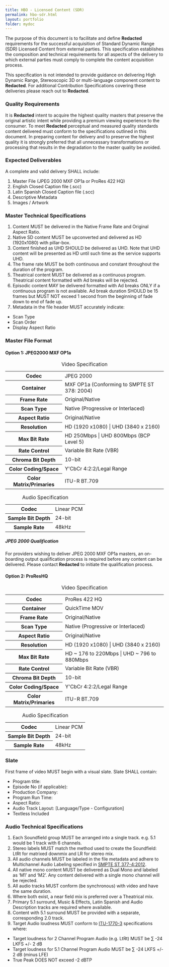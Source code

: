 ```yaml
---
title: HBO - Licensed Content (SDR)
permalink: hbo-sdr.html
layout: portfolio
folder: mydoc
---
```


The purpose of this document is to facilitate and define **Redacted** requirements for the successful acquisition of Standard Dynamic Range (SDR) Licensed Content from external parties. This specification establishes the composition and technical requirements for all aspects of the delivery to which external parties must comply to complete the content acquisition process.

This specification is not intended to provide guidance on delivering High Dynamic Range, Stereoscopic 3D or multi-language component content to **Redacted**. For additional Contribution Specifications covering these deliveries please reach out to **Redacted**.

### Quality Requirements

It is **Redacted** intent to acquire the highest quality masters that preserve the original artistic intent while providing a premium viewing experience to the consumer. To meet **Redacted** perceptual and measured quality standards content delivered must conform to the specifications outlined in this document. In preparing content for delivery and to preserve the highest quality it is strongly preferred that all unnecessary transformations or processing that results in the degradation to the master quality be avoided.

### Expected Deliverables

A complete and valid delivery SHALL include:

1. Master File (JPEG 2000 MXF OP1a or ProRes 422 HQ)
2. English Closed Caption file (.scc)
3. Latin Spanish Closed Caption file (.scc)
4. Descriptive Metadata
5. Images / Artwork

### Master Technical Specifications

1. Content MUST be delivered in the Native Frame Rate and Original Aspect Ratio.
2. Native SD content MUST be upconverted and delivered as HD (1920x1080) with pillar-box.
3. Content finished as UHD SHOULD be delivered as UHD. Note that UHD content will be presented as HD until such time as the service supports UHD.
4. The frame rate MUST be both continuous and constant throughout the duration of the program.
5. Theatrical content MUST be delivered as a continuous program. Theatrical content formatted with Ad breaks will be rejected.
6. Episodic content MAY be delivered formatted with Ad breaks ONLY if a continuous program is not available. Ad break duration SHOULD be 15 frames but MUST NOT exceed 1 second from the beginning of fade down to end of fade up.
7. Metadata in the file header MUST accurately indicate:
  * Scan Type
  * Scan Order 
  * Display Aspect Ratio

### Master File Format

#### Option 1: JPEG2000 MXF OP1a

<table>
<caption>
  Video Specification
</caption>
  <tbody>
    <tr>
      <th>Codec</th>
      <td>JPEG 2000</td>
    </tr>
    <tr>
        <th>Container</th>
        <td>MXF OP1a (Conforming to SMPTE ST 378: 2004)</td>
      </tr>
     <tr>
         <th>Frame Rate</th>
         <td>Original/Native</td>
       </tr>
    <tr>
         <th>Scan Type</th>
         <td>Native (Progressive or Interlaced)</td>
       </tr>
    <tr>
         <th>Aspect Ratio</th>
         <td>Original/Native</td>
       </tr>
     <tr>
         <th>Resolution</th>
         <td>HD (1920 x1080) | UHD (3840 x 2160)</td>
       </tr>
       <tr>
         <th>Max Bit Rate</th>
         <td>HD 250Mbps | UHD 800Mbps (BCP Level 5)</td>
       </tr>
       <tr>
         <th>Rate Control</th>
         <td>Variable Bit Rate (VBR)</td>
       </tr>
       <tr>
         <th>Chroma Bit Depth</th>
         <td>10-bit</td>
       </tr>
       <tr>
         <th>Color Coding/Space</th>
         <td>Y'CbCr 4:2:2/Legal Range</td>
       </tr>
       <tr>
         <th>Color Matrix/Primaries</th>
         <td>ITU-R BT.709</td>
       </tr>
  </tbody>
</table>

<table>
<caption>
  Audio Specification
</caption>
<tbody>
  <tr>
    <th>Codec</th>
    <td>Linear PCM</td>
  </tr>
  <tr>
      <th>Sample Bit Depth</th>
      <td>24-bit</td>
    </tr>
   <tr>
       <th>Sample Rate</th>
       <td>48kHz</td>
     </tr>
</tbody>
</table>

##### JPEG 2000 Qualification

For providers wishing to deliver JPEG 2000 MXF OP1a masters, an on-boarding output qualification process is required before any content can be delivered. Please contact **Redacted** to initiate the qualification process.

#### Option 2: ProResHQ

<table>
<caption>
  Video Specification
</caption>
  <tbody>
    <tr>
      <th>Codec</th>
      <td>ProRes 422 HQ</td>
    </tr>
    <tr>
        <th>Container</th>
        <td>QuickTime MOV</td>
      </tr>
     <tr>
         <th>Frame Rate</th>
         <td>Original/Native</td>
       </tr>
    <tr>
         <th>Scan Type</th>
         <td>Native (Progressive or Interlaced)</td>
       </tr>
    <tr>
         <th>Aspect Ratio</th>
         <td>Original/Native</td>
       </tr>
     <tr>
         <th>Resolution</th>
         <td>HD (1920 x1080) | UHD (3840 x 2160)</td>
       </tr>
       <tr>
         <th>Max Bit Rate</th>
         <td>HD ~ 176 to 220Mbps | UHD ~ 796 to 880Mbps</td>
       </tr>
       <tr>
         <th>Rate Control</th>
         <td>Variable Bit Rate (VBR)</td>
       </tr>
       <tr>
         <th>Chroma Bit Depth</th>
         <td>10-bit</td>
       </tr>
       <tr>
         <th>Color Coding/Space</th>
         <td>Y'CbCr 4:2:2/Legal Range</td>
       </tr>
       <tr>
         <th>Color Matrix/Primaries</th>
         <td>ITU-R BT.709</td>
       </tr>
  </tbody>
</table>

<table>
<caption>
  Audio Specification
</caption>
<tbody>
  <tr>
    <th>Codec</th>
    <td>Linear PCM</td>
  </tr>
  <tr>
      <th>Sample Bit Depth</th>
      <td>24-bit</td>
    </tr>
   <tr>
       <th>Sample Rate</th>
       <td>48kHz</td>
     </tr>
</tbody>
</table>

### Slate

First frame of video MUST begin with a visual slate. Slate SHALL contain:

* Program title:
* Episode No (if applicable):
* Production Company:
* Program Run Time:
* Aspect Ratio:
* Audio Track Layout: [Language/Type - Configuration]
* Textless Included

### Audio Technical Specifications

1.	Each Soundfield group MUST be arranged into a single track. e.g. 5.1 would be 1 track with 6 channels.
2.	Stereo labels MUST match the method used to create the Soundfield: LtRt for matrixed downmix and LR for stereo mix.
3.	All audio channels MUST be labeled in the file metadata and adhere to Multichannel Audio Labeling specified in [SMPTE ST 377-4:2012](https://ieeexplore.ieee.org/document/7290582).
4.	All native mono content MUST be delivered as Dual Mono and labeled as ‘M1’ and ‘M2’. Any content delivered with a single mono channel will be rejected.
5.	All audio tracks MUST conform (be synchronous) with video and have the same duration.
6.	Where both exist, a near field mix is preferred over a Theatrical mix.
7.	Primary 5.1 surround, Music & Effects, Latin Spanish and Audio Description tracks are required where available.
8.	Content with 5.1 surround MUST be provided with a separate, corresponding 2.0 track.
9.	Target Audio loudness MUST conform to [ITU-1770-3](https://www.itu.int/rec/R-REC-BS.1770-3-201208-S/en) specifications where:
  * Target loudness for 2 Channel Program Audio (e.g. LtRt) MUST be ∑ -24 LKFS +/- 2 dB
  * Target loudness for 5.1 Channel Program Audio MUST be ∑ -24 LKFS +/- 2 dB (minus LFE)
  * True Peak DOES NOT exceed -2 dBTP



